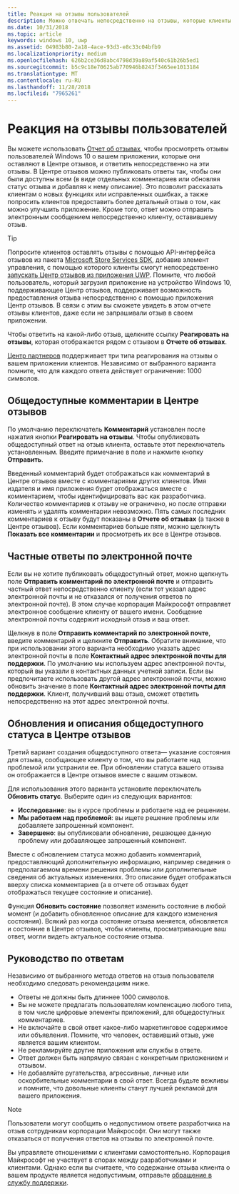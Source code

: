 ```yaml
---
title: Реакция на отзывы пользователей
description: Можно отвечать непосредственно на отзывы, которые клиенты оставляют в Центре отзывов.
ms.date: 10/31/2018
ms.topic: article
keywords: windows 10, uwp
ms.assetid: 04983b80-2a18-4ace-93d3-e8c33c04bfb9
ms.localizationpriority: medium
ms.openlocfilehash: 626b2ce36d8abc4798d39a89af540c61b26b5ed1
ms.sourcegitcommit: b5c9c18e70625ab770946b8243f3465ee1013184
ms.translationtype: MT
ms.contentlocale: ru-RU
ms.lasthandoff: 11/28/2018
ms.locfileid: "7965261"
---
```

# <a name="respond-to-customer-feedback"></a>Реакция на отзывы пользователей

Вы можете использовать [Отчет об отзывах](feedback-report.md), чтобы просмотреть отзывы пользователей Windows 10 о вашем приложении, которые они оставляют в Центре отзывов, и ответить непосредственно на эти отзывы. В Центре отзывов можно публиковать ответы так, чтобы они были доступны всем (в виде отдельных комментариев или обновляя статус отзыва и добавляя к нему описание). Это позволит рассказать клиентам о новых функциях или исправленных ошибках, а также попросить клиентов предоставить более детальный отзыв о том, как можно улучшить приложение. Кроме того, ответ можно отправить электронным сообщением непосредственно клиенту, оставившему отзыв.

> [!TIP]
> Попросите клиентов оставлять отзывы с помощью API-интерфейса отзывов из пакета [Microsoft Store Services SDK](http://aka.ms/store-em-sdk), добавив элемент управления, с помощью которого клиенты смогут непосредственно [запускать Центр отзывов из приложения UWP](../monetize/launch-feedback-hub-from-your-app.md). Помните, что любой пользователь, который загрузил приложение на устройство Windows 10, поддерживающее Центр отзывов, поддерживает возможность предоставления отзыва непосредственно с помощью приложения Центр отзывов. В связи с этим вы сможете увидеть в этом отчете отзывы клиентов, даже если не запрашивали отзыв в своем приложении.

Чтобы ответить на какой-либо отзыв, щелкните ссылку **Реагировать на отзывы**, которая отображается рядом с отзывом в **Отчете об отзывах**.

[Центр партнеров](https://partner.microsoft.com/dashboard) поддерживает три типа реагирования на отзывы о вашем приложении клиентов. Независимо от выбранного варианта помните, что для каждого ответа действует ограничение: 1000 символов.

## <a name="public-comments-in-feedback-hub"></a>Общедоступные комментарии в Центре отзывов

По умолчанию переключатель **Комментарий** установлен после нажатия кнопки **Реагировать на отзывы**. Чтобы опубликовать общедоступный ответ на отзыв клиента, оставьте этот переключатель установленным. Введите примечание в поле и нажмите кнопку **Отправить**.

Введенный комментарий будет отображаться как комментарий в Центре отзывов вместе с комментариями других клиентов. Имя издателя и имя приложения будет отображаться вместе с комментарием, чтобы идентифицировать вас как разработчика. Количество комментариев к отзыву не ограничено, но после отправки изменять и удалять комментарии невозможно. Пять самых последних комментариев к отзыву будут показаны в **Отчете об отзывах** (а также в Центре отзывов). Если комментариев больше пяти, можно щелкнуть **Показать все комментарии** и просмотреть их все в Центре отзывов.


## <a name="private-responses-via-email"></a>Частные ответы по электронной почте

Если вы не хотите публиковать общедоступный ответ, можно щелкнуть поле **Отправить комментарий по электронной почте** и отправить частный ответ непосредственно клиенту (если тот указал адрес электронной почты и не отказался от получения ответов по электронной почте). В этом случае корпорация Майкрософт отправляет электронное сообщение клиенту от вашего имени. Сообщение электронной почты содержит исходный отзыв и ваш ответ.

Щелкнув в поле **Отправить комментарий по электронной почте**, введите комментарий и щелкните **Отправить**. Обратите внимание, что при использовании этого варианта необходимо указать адрес электронной почты в поле **Контактный адрес электронной почты для поддержки**. По умолчанию мы используем адрес электронной почты, который вы указали в контактных данных учетной записи. Если вы предпочитаете использовать другой адрес электронной почты, можно обновить значение в поле **Контактный адрес электронной почты для поддержки**. Клиент, получивший ваш отзыв, сможет ответить непосредственно на этот адрес электронной почты.


## <a name="public-status-updates-and-descriptions-in-feedback-hub"></a>Обновления и описания общедоступного статуса в Центре отзывов

Третий вариант создания общедоступного ответа— указание состояния для отзыва, сообщающее клиенту о том, что вы работаете над проблемой или устранили ее. При обновлении статуса вашего отзыва он отображается в Центре отзывов вместе с вашим отзывом.

Для использования этого варианта установите переключатель **Обновить статус**. Выберите один из следующих вариантов:

- **Исследование**: вы в курсе проблемы и работаете над ее решением.
- **Мы работаем над проблемой**: вы ищете решение проблемы или добавляете запрошенный компонент.
- **Завершено**: вы опубликовали обновление, решающее данную проблему или добавляющее запрошенный компонент.

Вместе с обновлением статуса можно добавить комментарий, предоставляющий дополнительную информацию, например сведения о предполагаемом времени решения проблемы или дополнительные сведения об актуальных изменениях. Это описание будет отображаться вверху списка комментариев (а в отчете об отзывах будет отображаться текущее состояние и описание).

Функция **Обновить состояние** позволяет изменить состояние в любой момент (и добавить обновленное описание для каждого изменения состояния). Всякий раз когда состояние отзыва меняется, обновляется и состояние в Центре отзывов, чтобы клиенты, просматривающие ваш ответ, могли видеть актуальное состояние отзыва.


## <a name="guidelines-for-responses"></a>Руководство по ответам

Независимо от выбранного метода ответов на отзыв пользователя необходимо следовать рекомендациям ниже.
- Ответы не должны быть длиннее 1000 символов.
- Вы не можете предлагать пользователям компенсацию любого типа, в том числе цифровые элементы приложений, для общедоступных комментариев.
- Не включайте в свой ответ какое-либо маркетинговое содержимое или объявления. Помните, что человек, оставивший отзыв, уже является вашим клиентом.
- Не рекламируйте другие приложения или службы в ответе.
- Ответ должен быть напрямую связан с конкретным приложением и отзывом.
- Не добавляйте ругательства, агрессивные, личные или оскорбительные комментарии в свой ответ. Всегда будьте вежливы и помните, что довольные клиенты станут лучшей рекламой для вашего приложения.

> [!NOTE]
> Пользователи могут сообщить о недопустимом ответе разработчика на отзыв сотрудникам корпорации Майкрософт. Они могут также отказаться от получения ответов на отзывы по электронной почте.

Вы управляете отношениями с клиентами самостоятельно. Корпорация Майкрософт не участвует в спорах между разработчиками и клиентами. Однако если вы считаете, что содержание отзыва клиента о вашем продукте является недопустимым, отправьте [обращение в службу поддержки](http://go.microsoft.com/fwlink/p/?LinkID=401178).

